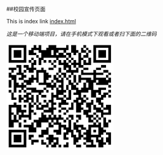 ##校园宣传页面

This is index link [index.html](https://littleebirds.github.io/myschool/index.html)

*这是一个移动端项目，请在手机模式下观看或者扫下面的二维码*

![二维码](indexlink.png)
